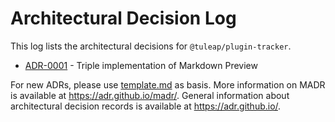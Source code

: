 # Architectural Decision Log

This log lists the architectural decisions for `@tuleap/plugin-tracker`.

<!-- adrlog -- Regenerate the content by using "adr-log -e template.md -i". You can install it via "npm install -g adr-log" -->

* [ADR-0001](0001-implementation-of-markdown-preview.md) - Triple implementation of Markdown Preview

<!-- adrlogstop -->

For new ADRs, please use [template.md](template.md) as basis.
More information on MADR is available at <https://adr.github.io/madr/>.
General information about architectural decision records is available at <https://adr.github.io/>.
